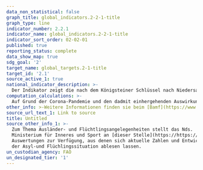 ```yaml
---
data_non_statistical: false
graph_title: global_indicators.2-2-1-title
graph_type: line
indicator_number: 2.2.1
indicator_name: global_indicators.2-2-1-title
indicator_sort_order: 02-02-01
published: true
reporting_status: complete
data_show_map: true
sdg_goal: '2'
target_name: global_targets.2-1-title
target_id: '2.1'
source_active_1: true
national_indicator_description: >-
  Der Indikator zeigt die nach dem Königsteiner Schlüssel nach Niedersachsen zugewiesenen Geflüchteten
computation_calculations: >-
  Auf Grund der Corona-Pandemie und den dadmit einhergehenden Auswirkungen auf den nationalen und internationalen Reiseverkehr, bestand vorübergehend ein deutlicher Rückgang der EASY-Zugänge.
other_info: >-Weitere Informationen finden sie beim [Bamf](https://www.bamf.de)
source_url_text_1: Link to source
title: Untitled
source_other_info_1: >-
  Zum Thema Ausländer- und Flüchtlingsangelegenheiten stellt das Nds.
  Ministerium für Inneres und Sport an [dieser Stelle](https://https://www.mi.niedersachsen.de/startseite/themen/auslanderangelegenheiten/zahlen_daten_fakten/statistische_daten/lagebilder-zu-fluechlings--und-auslaenderangelegenheiten-164283.html) monatlich statistische
  Auswertungen zur Verfügung, aus denen sich aktuelle Zahlen und Entwicklungen
  der Asyl-und Flüchlingssituation ablesen lassen.
un_custodian_agency: FAO
un_designated_tier: '1'
---
```

